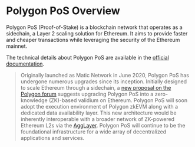 # Polygon PoS Overview

Polygon PoS (Proof-of-Stake) is a blockchain network that operates as a
sidechain, a Layer 2 scaling solution for Ethereum. It aims to provide faster
and cheaper transactions while leveraging the security of the Ethereum mainnet.

The technical details about Polygon PoS are available in the
[official documentation](../pos/).

> Originally launched as Matic Network in June 2020, Polygon PoS has undergone
> numerous upgrades since its inception. Initially designed to scale Ethereum
> through a sidechain, a
> [new proposal on the Polygon forum](https://forum.polygon.technology/t/pip-42-polygon-2-0-upgrade-pos-staking-to-use-pol/17683)
> suggests upgrading Polygon PoS into a zero-knowledge (ZK)-based validium on
> Ethereum. Polygon PoS will soon adopt the execution environment of Polygon
> zkEVM along with a dedicated data availability layer. This new architecture
> would be inherently interoperable with a broader network of ZK-powered
> Ethereum L2s via the [AggLayer](../agglayer/overview.md). Polygon PoS will
> continue to be the foundational infrastructure for a wide array of
> decentralized applications and services.
